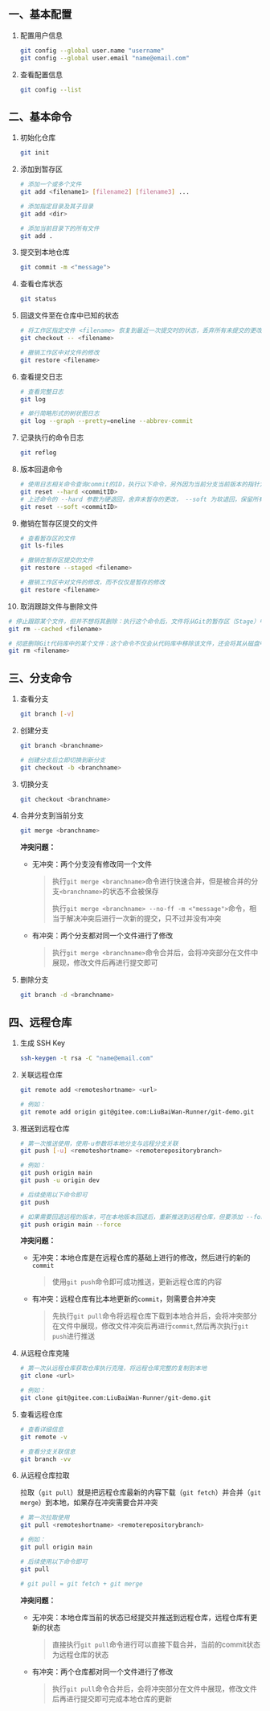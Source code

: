 ## 一、基本配置

1. 配置用户信息

   ```bash
   git config --global user.name "username"
   git config --global user.email "name@email.com"
   ```

   

2. 查看配置信息

   ```bash
   git config --list
   ```

   



## 二、基本命令

1. 初始化仓库

   ```bash
   git init
   ```

   

2. 添加到暂存区

   ```bash
   # 添加一个或多个文件
   git add <filename1> [filename2] [filename3] ...
   
   # 添加指定目录及其子目录
   git add <dir>
   
   # 添加当前目录下的所有文件
   git add .
   ```

   

3. 提交到本地仓库

   ```bash
   git commit -m <"message">
   ```

   

4. 查看仓库状态

   ```bash
   git status
   ```

   

5. 回退文件至在仓库中已知的状态

   ```bash
   # 将工作区指定文件 <filename> 恢复到最近一次提交时的状态，丢弃所有未提交的更改
   git checkout -- <filename>
   
   # 撤销工作区中对文件的修改
   git restore <filename>
   ```

   

6. 查看提交日志

   ```bash
   # 查看完整日志
   git log
   
   # 单行简略形式的树状图日志
   git log --graph --pretty=oneline --abbrev-commit
   ```



7. 记录执行的命令日志

   ```bash
   git reflog
   ```

   

8. 版本回退命令

   ```bash
   # 使用日志相关命令查询commit的ID，执行以下命令，另外因为当前分支当前版本的指针为HEAD，可是使用HEAD^表示上一次提交的ID
   git reset --hard <commitID>
   # 上述命令的 --hard 参数为硬退回，舍弃未暂存的更改， --soft 为软退回，保留所有更改
   git reset --soft <commitID>
   ```

9. 撤销在暂存区提交的文件

   ```bash
   # 查看暂存区的文件
   git ls-files
   
   # 撤销在暂存区提交的文件
   git restore --staged <filename>
   
   # 撤销工作区中对文件的修改，而不仅仅是暂存的修改
   git restore <filename>
   ```

10. 取消跟踪文件与删除文件

   ```bash
   # 停止跟踪某个文件，但并不想将其删除：执行这个命令后，文件将从Git的暂存区（Stage）中移除，但仍然保留在磁盘上。
   git rm --cached <filename>
   
   # 彻底删除Git代码库中的某个文件：这个命令不仅会从代码库中移除该文件，还会将其从磁盘中删除。
   git rm <filename>
   ```

   



## 三、分支命令

1. 查看分支

   ```bash
   git branch [-v]
   ```

   

2. 创建分支

   ```bash
   git branch <branchname>	
   
   # 创建分支后立即切换到新分支
   git checkout -b <branchname>
   ```

   

3. 切换分支

   ```bash
   git checkout <branchname>
   ```

   

4. 合并分支到当前分支

   ```bash
   git merge <branchname>
   ```

   **冲突问题：**

   * 无冲突：两个分支没有修改同一个文件

     > 执行`git merge <branchname>`命令进行快速合并，但是被合并的分支`<branchname>`的状态不会被保存
     >
     > 执行`git merge <branchname> --no-ff -m <"message">`命令，相当于解决冲突后进行一次新的提交，只不过并没有冲突

   * 有冲突：两个分支都对同一个文件进行了修改

     > 执行`git merge <branchname>`命令合并后，会将冲突部分在文件中展现，修改文件后再进行提交即可

   

5. 删除分支

   ```bash
   git branch -d <branchname>
   ```

   



## 四、远程仓库

1. 生成 SSH Key

   ```bash
   ssh-keygen -t rsa -C "name@email.com"
   ```

   

2. 关联远程仓库

   ```bash
   git remote add <remoteshortname> <url>
   
   # 例如：
   git remote add origin git@gitee.com:LiuBaiWan-Runner/git-demo.git
   ```

   

3. 推送到远程仓库

   ```bash
   # 第一次推送使用，使用-u参数将本地分支与远程分支关联
   git push [-u] <remoteshortname> <remoterepositorybranch>
   
   # 例如：
   git push origin main
   git push -u origin dev
   
   # 后续使用以下命令即可
   git push
   
   # 如果需要回退远程的版本，可在本地版本回退后，重新推送到远程仓库，但要添加 --force 强制参数
   git push origin main --force
   ```

   **冲突问题：**

   * 无冲突：本地仓库是在远程仓库的基础上进行的修改，然后进行的新的`commit`

     > 使用`git push`命令即可成功推送，更新远程仓库的内容

   * 有冲突：远程仓库有比本地更新的`commit`，则需要合并冲突

     > 先执行`git pull`命令将远程仓库下载到本地合并后，会将冲突部分在文件中展现，修改文件冲突后再进行`commit`,然后再次执行`git push`进行推送

   

4. 从远程仓库克隆

   ```bash
   # 第一次从远程仓库获取仓库执行克隆，将远程仓库完整的复制到本地
   git clone <url>
   
   # 例如：
   git clone git@gitee.com:LiuBaiWan-Runner/git-demo.git
   ```

   

5. 查看远程仓库

   ```bash
   # 查看详细信息
   git remote -v
   
   # 查看分支关联信息
   git branch -vv
   ```

   

6. 从远程仓库拉取

   拉取（`git pull`）就是把远程仓库最新的内容下载（`git fetch`）并合并（`git merge`）到本地，如果存在冲突需要合并冲突

   ```bash
   # 第一次拉取使用
   git pull <remoteshortname> <remoterepositorybranch>
   
   # 例如：
   git pull origin main
   
   # 后续使用以下命令即可
   git pull
   
   # git pull = git fetch + git merge
   ```

   **冲突问题：**

   * 无冲突：本地仓库当前的状态已经提交并推送到远程仓库，远程仓库有更新的状态

     > 直接执行`git pull`命令进行可以直接下载合并，当前的commit状态为远程仓库的状态

   * 有冲突：两个仓库都对同一个文件进行了修改

     > 执行`git pull`命令合并后，会将冲突部分在文件中展现，修改文件后再进行提交即可完成本地仓库的更新